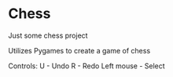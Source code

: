 # Chess
Just some chess project


Utilizes Pygames to create a game of chess


Controls:
U - Undo
R - Redo
Left mouse - Select
